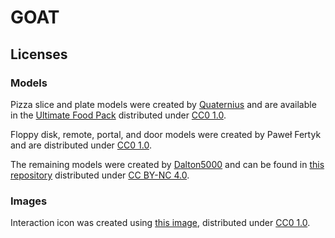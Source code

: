 # GOAT

## Licenses

### Models

Pizza slice and plate models were created by [Quaternius](quaternius.com)
and are available in the [Ultimate Food Pack](
https://drive.google.com/drive/folders/1zMfN7q9VU80M7mLAbBBJyY2OdoXslbl1?usp=sharing
) distributed under [CC0 1.0](https://creativecommons.org/publicdomain/zero/1.0/).

Floppy disk, remote, portal, and door models were created by Paweł Fertyk and are distributed under
[CC0 1.0](https://creativecommons.org/publicdomain/zero/1.0/).

The remaining models were created by [Dalton5000](https://twitter.com/dalton8000)
and can be found in [this repository](https://github.com/Byteron/robo-platformer)
distributed under [CC BY-NC 4.0](https://creativecommons.org/licenses/by-nc/4.0/).

### Images

Interaction icon was created using [this image](
https://publicdomainvectors.org/en/free-clipart/Silhouette-of-hand-palm/36250.html
), distributed under [CC0 1.0](https://creativecommons.org/publicdomain/zero/1.0/).
